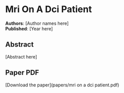 # Mri On A Dci Patient

**Authors**: [Author names here]  
**Published**: [Year here]

## Abstract

[Abstract here]

## Paper PDF

[Download the paper](papers/mri on a dci patient.pdf)
